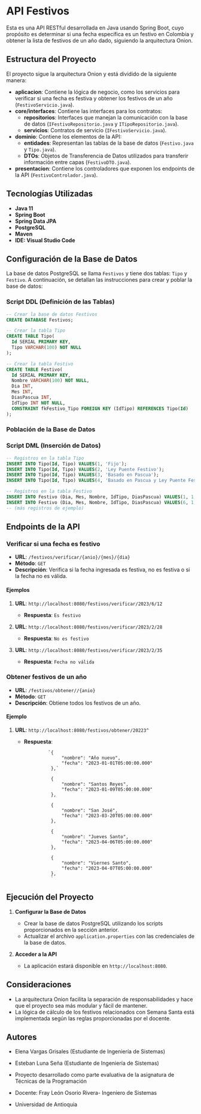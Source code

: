 # API Festivos

Esta es una API RESTful desarrollada en Java usando Spring Boot, cuyo propósito es determinar si una fecha específica es un festivo en Colombia y obtener la lista de festivos de un año dado, siguiendo la arquitectura Onion.

## Estructura del Proyecto

El proyecto sigue la arquitectura Onion y está dividido de la siguiente manera:

- **aplicacion**: Contiene la lógica de negocio, como los servicios para verificar si una fecha es festiva y obtener los festivos de un año (`FestivoServicio.java`).
- **core/interfaces**: Contiene las interfaces para los contratos:
  - **repositorios**: Interfaces que manejan la comunicación con la base de datos (`IFestivoRepositorio.java` y `ITipoRepositorio.java`).
  - **servicios**: Contratos de servicio (`IFestivoServicio.java`).
- **dominio**: Contiene los elementos de la API:
  - **entidades**: Representan las tablas de la base de datos (`Festivo.java` y `Tipo.java`).
  - **DTOs**: Objetos de Transferencia de Datos utilizados para transferir información entre capas (`FestivoDTO.java`).
- **presentacion**: Contiene los controladores que exponen los endpoints de la API (`FestivoControlador.java`).

## Tecnologías Utilizadas

- **Java 11**
- **Spring Boot**
- **Spring Data JPA**
- **PostgreSQL**
- **Maven**
- **IDE: Visual Studio Code**

## Configuración de la Base de Datos

La base de datos PostgreSQL se llama `Festivos` y tiene dos tablas: `Tipo` y `Festivo`. A continuación, se detallan las instrucciones para crear y poblar la base de datos:

### Script DDL (Definición de las Tablas)

```sql
-- Crear la base de datos Festivos
CREATE DATABASE Festivos;

-- Crear la tabla Tipo
CREATE TABLE Tipo(
  Id SERIAL PRIMARY KEY,
  Tipo VARCHAR(100) NOT NULL
);

-- Crear la tabla Festivo
CREATE TABLE Festivo(
  Id SERIAL PRIMARY KEY,
  Nombre VARCHAR(100) NOT NULL,
  Dia INT,
  Mes INT,
  DiasPascua INT,
  IdTipo INT NOT NULL,
  CONSTRAINT fkFestivo_Tipo FOREIGN KEY (IdTipo) REFERENCES Tipo(Id)
);
```

### Población de la Base de Datos

### Script DML (Inserción de Datos)

```sql
-- Registros en la tabla Tipo
INSERT INTO Tipo(Id, Tipo) VALUES(1, 'Fijo');
INSERT INTO Tipo(Id, Tipo) VALUES(2, 'Ley Puente Festivo');
INSERT INTO Tipo(Id, Tipo) VALUES(3, 'Basado en Pascua');
INSERT INTO Tipo(Id, Tipo) VALUES(4, 'Basado en Pascua y Ley Puente Festivo');

-- Registros en la tabla Festivo
INSERT INTO Festivo (Dia, Mes, Nombre, IdTipo, DiasPascua) VALUES(1, 1, 'Año Nuevo', 1, 0);
INSERT INTO Festivo (Dia, Mes, Nombre, IdTipo, DiasPascua) VALUES(6, 1, 'Santos Reyes', 2, 0);
-- (más registros de ejemplo)
```

## Endpoints de la API

### Verificar si una fecha es festivo

- **URL**: `/festivos/verificar/{anio}/{mes}/{dia}`
- **Método**: `GET`
- **Descripción**: Verifica si la fecha ingresada es festiva, no es festiva o si la fecha no es válida.

#### Ejemplos

1. **URL**: `http://localhost:8080/festivos/verificar/2023/6/12`
   - **Respuesta**: `Es festivo`

2. **URL**: `http://localhost:8080/festivos/verificar/2023/2/28`
   - **Respuesta**: `No es festivo`

3. **URL**: `http://localhost:8080/festivos/verificar/2023/2/35`
   - **Respuesta**: `Fecha no válida`

### Obtener festivos de un año

- **URL**: `/festivos/obtener//{anio}`
- **Método**: `GET`
- **Descripción**: Obtiene todos los festivos de un año.

#### Ejemplo

1. **URL**: `http://localhost:8080/festivos/obtener/20223^`
    - **Respuesta**:
  
                   `{
                        "nombre": "Año nuevo",
                        "fecha": "2023-01-01T05:00:00.000"
                    },`
                    
                    {
                        "nombre": "Santos Reyes",
                        "fecha": "2023-01-09T05:00:00.000"
                    },

                    {
                        "nombre": "San José",
                        "fecha": "2023-03-20T05:00:00.000"
                    },

                    {
                        "nombre": "Jueves Santo",
                        "fecha": "2023-04-06T05:00:00.000"
                    },
                    
                    {
                        "nombre": "Viernes Santo",
                        "fecha": "2023-04-07T05:00:00.000"
                    },
                    `

## Ejecución del Proyecto

1. **Configurar la Base de Datos**
   - Crear la base de datos PostgreSQL utilizando los scripts proporcionados en la sección anterior.
   - Actualizar el archivo `application.properties` con las credenciales de la base de datos.

2. **Acceder a la API**
   - La aplicación estará disponible en `http://localhost:8080`.

## Consideraciones

- La arquitectura Onion facilita la separación de responsabilidades y hace que el proyecto sea más modular y fácil de mantener.
- La lógica de cálculo de los festivos relacionados con Semana Santa está implementada según las reglas proporcionadas por el docente.

## Autores

- Elena Vargas Grisales (Estudiante de Ingeniería de Sistemas)
  
- Esteban Luna Seña (Estudiante de Ingeniería de Sistemas)
  
- Proyecto desarrollado como parte evaluativa de la asignatura de Técnicas de la Programación

- Docente: Fray León Osorio Rivera- Ingeniero de Sistemas

- Universidad de Antioquia
